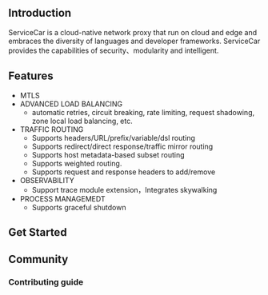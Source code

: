 ## Introduction
ServiceCar is a cloud-native network proxy that run on cloud and edge and embraces the diversity of languages and developer frameworks. ServiceCar provides the capabilities of security、modularity and intelligent.

## Features
- MTLS
- ADVANCED LOAD BALANCING
    - automatic retries, circuit breaking, rate limiting, request shadowing, zone local load balancing, etc.
- TRAFFIC ROUTING
    - Supports headers/URL/prefix/variable/dsl routing
    - Supports redirect/direct response/traffic mirror routing
    - Supports host metadata-based subset routing
    - Supports weighted routing.
    - Supports request and response headers to add/remove
- OBSERVABILITY
    - Support trace module extension，Integrates skywalking
- PROCESS MANAGEMEDT
    - Supports graceful shutdown

## Get Started

## Community

### Contributing guide